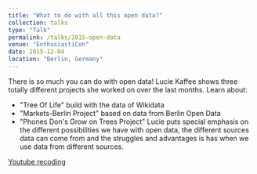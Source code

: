 ```yaml
---
title: "What to do with all this open data?"
collection: talks
type: "Talk"
permalink: /talks/2015-open-data
venue: "EnthusiastiCon"
date: 2015-12-04
location: "Berlin, Germany"
---
```


There is so much you can do with open data! Lucie Kaffee shows three totally different projects she worked on over the last months. Learn about: 
- "Tree Of Life" build with the data of Wikidata 
- "Markets-Berlin Project" based on data from Berlin Open Data 
- "Phones Don's Grow on Trees Project" 
Lucie puts special emphasis on the different possibilities we have with open data, the different sources data can come from and the struggles and advantages is has when we use data from different sources.

[Youtube recoding](https://www.youtube.com/watch?v=8dKYHqb4OQo)
